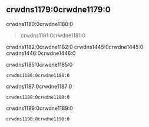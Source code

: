 ## crwdns1179:0crwdne1179:0

crwdns1180:0crwdne1180:0

> crwdns1181:0crwdne1181:0

crwdns1182:0crwdne1182:0 crwdns1445:0crwdne1445:0 crwdns1446:0crwdne1446:0

crwdns1185:0crwdne1185:0

    crwdns1186:0crwdne1186:0
    

crwdns1187:0crwdne1187:0

    crwdns1188:0crwdne1188:0
    

crwdns1189:0crwdne1189:0

    crwdns1190:0crwdne1190:0